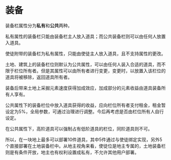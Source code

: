 # 装备

装备栏属性分为**私有**和**公共**两种。

私有属性的装备栏只能由装备栏主人放入道具；而公共装备栏则可以由任何人放置入道具。

使徒附带的装备栏为私有属性，只能由使徒主人放入道具，且不支持属性的更改。

土地、建筑上的装备栏位则默认为公共属性，可以由任何人装入合适的道具，而不限于栏位所有者。但是其属性可以由所有者进行变更，变更时，以放置入该栏位的道具将被移除，返回道具所有者。

装备后带来土地上采掘元素速度获得加成效应，加成部分的元素收益由道具装备所有人享有。

公共属性下的装备栏位中放入道具获得的收益，应向栏位所有者支付租金，租金暂设定为5%，全局参数，可通过治理进行调整。今后再考虑是否由栏位所有人自行设定。

在公共属性下，高阶道具可以强制占有低阶道具的栏位，同阶道具则不可。

所以，在一块地上最多可以部署10件道具，其中5件通过与使徒绑定实现，另外5个直接部署在土地装备栏中。从地主视角来看，使徒位是地主专属的，土地装备栏则是有条件开放，地主也有权利设置成私有，不允许其他用户部署。

